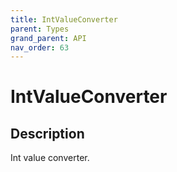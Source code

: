```yaml
---
title: IntValueConverter
parent: Types
grand_parent: API
nav_order: 63
---
```


# IntValueConverter

## Description

Int value converter.
